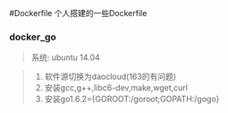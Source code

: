 #Dockerfile
个人搭建的一些Dockerfile

### docker_go

> 系统: ubuntu 14.04

> 1. 软件源切换为daocloud(163的有问题)
> 2. 安装gcc,g++,libc6-dev,make,wget,curl
> 3. 安装go1.6.2={GOROOT:/goroot;GOPATH:/gogo}

